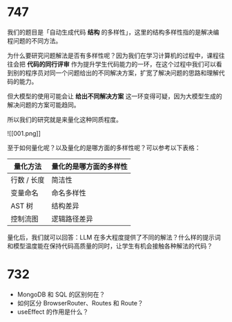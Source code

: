 # 747

我们的题目是「自动生成代码 **结构** 的多样性」，这里的结构多样性指的是解决编程问题的不同方法。

为什么要研究问题解法是否有多样性呢？因为我们在学习计算机的过程中，课程往往会把 **代码的同行评审** 作为提升学生代码能力的一环，在这个过程中我们可以看到别的程序员对同一个问题给出的不同解决方案，扩宽了解决问题的思路和理解代码的能力。

但大模型的使用可能会让 **给出不同解决方案** 这一环变得可疑，因为大模型生成的解决问题的方案可能趋同。

所以我们的研究就是来量化这种同质程度。

![[001.png]]

至于如何量化呢？以及量化的是哪方面的多样性呢？可以参考以下表格：

| **量化方法** | **量化的是哪方面的多样性** |
| -------- | --------------- |
| 行数 / 长度  | 简洁性             |
| 变量命名     | 命名多样性           |
| AST 树    | 结构差异            |
| 控制流图     | 逻辑路径差异          |

量化后，我们就可以回答：LLM 在多大程度提供了不同的解法？什么样的提示词和模型温度能在保持代码高质量的同时，让学生有机会接触各种解法的代码？

# 732

- MongoDB 和 SQL 的区别何在？
- 如何区分 BrowserRouter、Routes 和 Route？
- useEffect 的作用是什么？